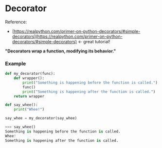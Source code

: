 # Decorator 

Reference: 

- [https://realpython.com/primer-on-python-decorators/#simple-decorators](https://realpython.com/primer-on-python-decorators/#simple-decorators) <- great tutorial! 

**"Decorators wrap a function, modifying its behavior."**

### Example 

```py 
def my_decorator(func):
    def wrapper():
        print("Something is happening before the function is called.")
        func()
        print("Something is happening after the function is called.")
    return wrapper

def say_whee():
    print("Whee!")

say_whee = my_decorator(say_whee)

>>> say_whee()
Something is happening before the function is called.
Whee!
Something is happening after the function is called.
```
